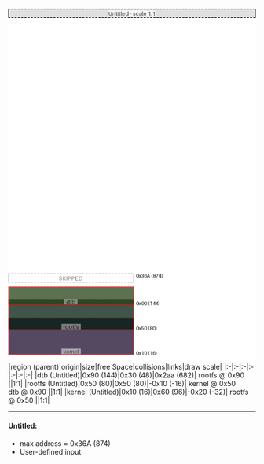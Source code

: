![memory map diagram](example_collisions_diagram.png)
|region (parent)|origin|size|free Space|collisions|links|draw scale|
|:-|:-|:-|:-|:-|:-|:-|
|<span style='color:(37, 66, 23)'>dtb (Untitled)</span>|0x90 (144)|0x30 (48)|0x2aa (682)| rootfs @ 0x90 ||1:1|
|<span style='color:(1, 28, 14)'>rootfs (Untitled)</span>|0x50 (80)|0x50 (80)|-0x10 (-16)| kernel @ 0x50 <BR> dtb @ 0x90 ||1:1|
|<span style='color:(29, 12, 45)'>kernel (Untitled)</span>|0x10 (16)|0x60 (96)|-0x20 (-32)| rootfs @ 0x50 ||1:1|

---
#### Untitled:
- max address = 0x36A (874)
- User-defined input